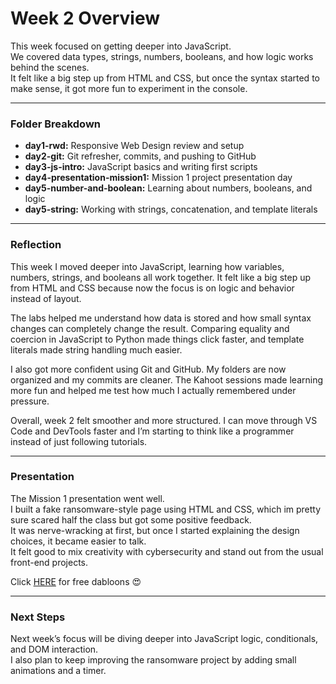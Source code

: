 # Week 2 Overview

This week focused on getting deeper into JavaScript.  
We covered data types, strings, numbers, booleans, and how logic works behind the scenes.  
It felt like a big step up from HTML and CSS, but once the syntax started to make sense, it got more fun to experiment in the console.

---

### Folder Breakdown
- **day1-rwd:** Responsive Web Design review and setup  
- **day2-git:** Git refresher, commits, and pushing to GitHub  
- **day3-js-intro:** JavaScript basics and writing first scripts  
- **day4-presentation-mission1:** Mission 1 project presentation day  
- **day5-number-and-boolean:** Learning about numbers, booleans, and logic  
- **day5-string:** Working with strings, concatenation, and template literals  

---

### Reflection
This week I moved deeper into JavaScript, learning how variables, numbers, strings, and booleans all work together.
It felt like a big step up from HTML and CSS because now the focus is on logic and behavior instead of layout.

The labs helped me understand how data is stored and how small syntax changes can completely change the result.
Comparing equality and coercion in JavaScript to Python made things click faster, and template literals made string handling much easier.

I also got more confident using Git and GitHub. My folders are now organized and my commits are cleaner.
The Kahoot sessions made learning more fun and helped me test how much I actually remembered under pressure.

Overall, week 2 felt smoother and more structured. I can move through VS Code and DevTools faster and I’m starting to think like a programmer instead of just following tutorials.

---

### Presentation
The Mission 1 presentation went well.  
I built a fake ransomware-style page using HTML and CSS, which im pretty sure scared half the class but got some positive feedback.  
It was nerve-wracking at first, but once I started explaining the design choices, it became easier to talk.  
It felt good to mix creativity with cybersecurity and stand out from the usual front-end projects.

Click [HERE](https://lolipop316.github.io/ransomware-simulation-ui/) for free dabloons 😍


---

### Next Steps
Next week’s focus will be diving deeper into JavaScript logic, conditionals, and DOM interaction.  
I also plan to keep improving the ransomware project by adding small animations and a timer.
